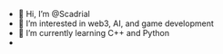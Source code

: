- 👋 Hi, I’m @Scadrial
- 👀 I’m interested in web3, AI, and game development
- 🌱 I’m currently learning C++ and Python
- 
<!---
Scadrial/Scadrial is a ✨ special ✨ repository because its `README.md` (this file) appears on your GitHub profile.
You can click the Preview link to take a look at your changes.
--->
